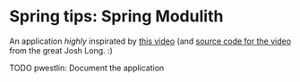 # Spring tips: Spring Modulith
An application *highly* inspirated by [this video](https://www.youtube.com/watch?v=MYEx0kO2-8A&list=PLBcP-T2upG5Q7lDprwmuz2z33UAf9jsWO&ab_channel=SpringDeveloper) (and [source code for the video](https://github.com/spring-tips/spring-modulith) from the great Josh Long. :) 

TODO pwestlin: Document the application